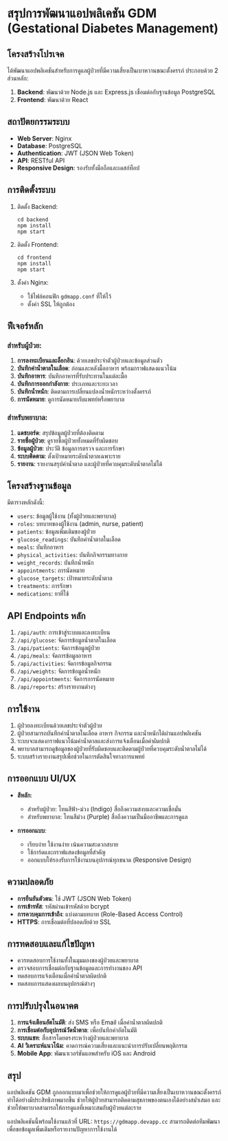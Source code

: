 # สรุปการพัฒนาแอปพลิเคชัน GDM (Gestational Diabetes Management)

## โครงสร้างโปรเจค

ได้พัฒนาแอปพลิเคชันสำหรับการดูแลผู้ป่วยที่มีความเสี่ยงเป็นเบาหวานขณะตั้งครรภ์ ประกอบด้วย 2 ส่วนหลัก:

1. **Backend**: พัฒนาด้วย Node.js และ Express.js เชื่อมต่อกับฐานข้อมูล PostgreSQL
2. **Frontend**: พัฒนาด้วย React

## สถาปัตยกรรมระบบ

- **Web Server**: Nginx
- **Database**: PostgreSQL
- **Authentication**: JWT (JSON Web Token)
- **API**: RESTful API
- **Responsive Design**: รองรับทั้งมือถือและเดสก์ท็อป

## การติดตั้งระบบ

1. ติดตั้ง Backend:
   ```
   cd backend
   npm install
   npm start
   ```

2. ติดตั้ง Frontend:
   ```
   cd frontend
   npm install
   npm start
   ```

3. ตั้งค่า Nginx:
   - ใช้ไฟล์คอนฟิก `gdmapp.conf` ที่ให้ไว้
   - ตั้งค่า SSL ให้ถูกต้อง

## ฟีเจอร์หลัก

### สำหรับผู้ป่วย:
1. **การลงทะเบียนและล็อกอิน**: ด้วยเลขประจำตัวผู้ป่วยและข้อมูลส่วนตัว
2. **บันทึกค่าน้ำตาลในเลือด**: ก่อนและหลังมื้ออาหาร พร้อมกราฟแสดงแนวโน้ม
3. **บันทึกอาหาร**: บันทึกอาหารที่รับประทานในแต่ละมื้อ
4. **บันทึกการออกกำลังกาย**: ประเภทและระยะเวลา
5. **บันทึกน้ำหนัก**: ติดตามการเปลี่ยนแปลงน้ำหนักระหว่างตั้งครรภ์
6. **การนัดหมาย**: ดูการนัดหมายกับแพทย์หรือพยาบาล

### สำหรับพยาบาล:
1. **แดชบอร์ด**: สรุปข้อมูลผู้ป่วยที่ต้องติดตาม
2. **รายชื่อผู้ป่วย**: ดูรายชื่อผู้ป่วยทั้งหมดที่รับผิดชอบ
3. **ข้อมูลผู้ป่วย**: ประวัติ ข้อมูลการตรวจ และการรักษา
4. **ระบบติดตาม**: ตั้งเป้าหมายระดับน้ำตาลเฉพาะราย
5. **รายงาน**: รายงานสรุปค่าน้ำตาล และผู้ป่วยที่ควบคุมระดับน้ำตาลไม่ได้

## โครงสร้างฐานข้อมูล

มีตารางหลักดังนี้:
- `users`: ข้อมูลผู้ใช้งาน (ทั้งผู้ป่วยและพยาบาล)
- `roles`: บทบาทของผู้ใช้งาน (admin, nurse, patient)
- `patients`: ข้อมูลเพิ่มเติมของผู้ป่วย
- `glucose_readings`: บันทึกค่าน้ำตาลในเลือด
- `meals`: บันทึกอาหาร
- `physical_activities`: บันทึกกิจกรรมทางกาย
- `weight_records`: บันทึกน้ำหนัก
- `appointments`: การนัดหมาย
- `glucose_targets`: เป้าหมายระดับน้ำตาล
- `treatments`: การรักษา
- `medications`: ยาที่ใช้

## API Endpoints หลัก

1. `/api/auth`: การเข้าสู่ระบบและลงทะเบียน
2. `/api/glucose`: จัดการข้อมูลน้ำตาลในเลือด
3. `/api/patients`: จัดการข้อมูลผู้ป่วย
4. `/api/meals`: จัดการข้อมูลอาหาร
5. `/api/activities`: จัดการข้อมูลกิจกรรม
6. `/api/weights`: จัดการข้อมูลน้ำหนัก
7. `/api/appointments`: จัดการการนัดหมาย
8. `/api/reports`: สร้างรายงานต่างๆ

## การใช้งาน

1. ผู้ป่วยลงทะเบียนด้วยเลขประจำตัวผู้ป่วย
2. ผู้ป่วยสามารถบันทึกค่าน้ำตาลในเลือด อาหาร กิจกรรม และน้ำหนักได้ผ่านแอปพลิเคชัน
3. ระบบจะแสดงกราฟแนวโน้มค่าน้ำตาลและส่งการแจ้งเตือนเมื่อค่าผิดปกติ
4. พยาบาลสามารถดูข้อมูลของผู้ป่วยที่รับผิดชอบและติดตามผู้ป่วยที่ควบคุมระดับน้ำตาลไม่ได้
5. ระบบสร้างรายงานสรุปเพื่อช่วยในการตัดสินใจทางการแพทย์

## การออกแบบ UI/UX

- **สีหลัก**: 
  - สำหรับผู้ป่วย: โทนสีฟ้า-ม่วง (Indigo) สื่อถึงความสงบและความเชื่อมั่น
  - สำหรับพยาบาล: โทนสีม่วง (Purple) สื่อถึงความเป็นมืออาชีพและการดูแล

- **การออกแบบ**:
  - เรียบง่าย ใช้งานง่าย เน้นความสะดวกสบาย
  - ใช้การ์ดและกราฟแสดงข้อมูลที่สำคัญ
  - ออกแบบให้รองรับการใช้งานบนอุปกรณ์ทุกขนาด (Responsive Design)

## ความปลอดภัย

- **การยืนยันตัวตน**: ใช้ JWT (JSON Web Token)
- **การเข้ารหัส**: รหัสผ่านเข้ารหัสด้วย bcrypt
- **การควบคุมการเข้าถึง**: แบ่งตามบทบาท (Role-Based Access Control)
- **HTTPS**: การเชื่อมต่อที่ปลอดภัยด้วย SSL

## การทดสอบและแก้ไขปัญหา

- ควรทดสอบการใช้งานทั้งในมุมมองของผู้ป่วยและพยาบาล
- ตรวจสอบการเชื่อมต่อกับฐานข้อมูลและการทำงานของ API
- ทดสอบการแจ้งเตือนเมื่อค่าน้ำตาลผิดปกติ
- ทดสอบการแสดงผลบนอุปกรณ์ต่างๆ

## การปรับปรุงในอนาคต

1. **การแจ้งเตือนอัตโนมัติ**: ส่ง SMS หรือ Email เมื่อค่าน้ำตาลผิดปกติ
2. **การเชื่อมต่อกับอุปกรณ์วัดน้ำตาล**: เพื่อบันทึกค่าอัตโนมัติ
3. **ระบบแชท**: สื่อสารโดยตรงระหว่างผู้ป่วยและพยาบาล
4. **AI วิเคราะห์แนวโน้ม**: คาดการณ์ความเสี่ยงและแนะนำการปรับเปลี่ยนพฤติกรรม
5. **Mobile App**: พัฒนาเวอร์ชันแอพสำหรับ iOS และ Android

## สรุป

แอปพลิเคชัน GDM ถูกออกแบบมาเพื่อช่วยให้การดูแลผู้ป่วยที่มีความเสี่ยงเป็นเบาหวานขณะตั้งครรภ์ทำได้อย่างมีประสิทธิภาพมากขึ้น ช่วยให้ผู้ป่วยสามารถติดตามสุขภาพของตนเองได้อย่างสม่ำเสมอ และช่วยให้พยาบาลสามารถให้การดูแลที่เหมาะสมกับผู้ป่วยแต่ละราย

แอปพลิเคชันนี้พร้อมใช้งานแล้วที่ URL: `https://gdmapp.devapp.cc` สามารถติดต่อทีมพัฒนาเพื่อขอข้อมูลเพิ่มเติมหรือรายงานปัญหาการใช้งานได้